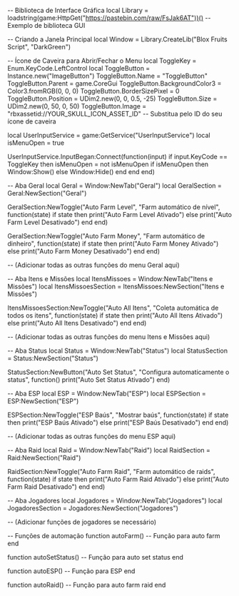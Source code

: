 -- Biblioteca de Interface Gráfica
local Library = loadstring(game:HttpGet("https://pastebin.com/raw/FsJak6AT"))() -- Exemplo de biblioteca GUI

-- Criando a Janela Principal
local Window = Library.CreateLib("Blox Fruits Script", "DarkGreen")

-- Ícone de Caveira para Abrir/Fechar o Menu
local ToggleKey = Enum.KeyCode.LeftControl
local ToggleButton = Instance.new("ImageButton")
ToggleButton.Name = "ToggleButton"
ToggleButton.Parent = game.CoreGui
ToggleButton.BackgroundColor3 = Color3.fromRGB(0, 0, 0)
ToggleButton.BorderSizePixel = 0
ToggleButton.Position = UDim2.new(0, 0, 0.5, -25)
ToggleButton.Size = UDim2.new(0, 50, 0, 50)
ToggleButton.Image = "rbxassetid://YOUR_SKULL_ICON_ASSET_ID" -- Substitua pelo ID do seu ícone de caveira

local UserInputService = game:GetService("UserInputService")
local isMenuOpen = true

UserInputService.InputBegan:Connect(function(input)
    if input.KeyCode == ToggleKey then
        isMenuOpen = not isMenuOpen
        if isMenuOpen then
            Window:Show()
        else
            Window:Hide()
        end
    end
end)

-- Aba Geral
local Geral = Window:NewTab("Geral")
local GeralSection = Geral:NewSection("Geral")

GeralSection:NewToggle("Auto Farm Level", "Farm automático de nível", function(state)
    if state then
        print("Auto Farm Level Ativado")
    else
        print("Auto Farm Level Desativado")
    end
end)

GeralSection:NewToggle("Auto Farm Money", "Farm automático de dinheiro", function(state)
    if state then
        print("Auto Farm Money Ativado")
    else
        print("Auto Farm Money Desativado")
    end
end)

-- (Adicionar todas as outras funções do menu Geral aqui)

-- Aba Itens e Missões
local ItensMissoes = Window:NewTab("Itens e Missões")
local ItensMissoesSection = ItensMissoes:NewSection("Itens e Missões")

ItensMissoesSection:NewToggle("Auto All Itens", "Coleta automática de todos os itens", function(state)
    if state then
        print("Auto All Itens Ativado")
    else
        print("Auto All Itens Desativado")
    end
end)

-- (Adicionar todas as outras funções do menu Itens e Missões aqui)

-- Aba Status
local Status = Window:NewTab("Status")
local StatusSection = Status:NewSection("Status")

StatusSection:NewButton("Auto Set Status", "Configura automaticamente o status", function()
    print("Auto Set Status Ativado")
end)

-- Aba ESP
local ESP = Window:NewTab("ESP")
local ESPSection = ESP:NewSection("ESP")

ESPSection:NewToggle("ESP Baús", "Mostrar baús", function(state)
    if state then
        print("ESP Baús Ativado")
    else
        print("ESP Baús Desativado")
    end
end)

-- (Adicionar todas as outras funções do menu ESP aqui)

-- Aba Raid
local Raid = Window:NewTab("Raid")
local RaidSection = Raid:NewSection("Raid")

RaidSection:NewToggle("Auto Farm Raid", "Farm automático de raids", function(state)
    if state then
        print("Auto Farm Raid Ativado")
    else
        print("Auto Farm Raid Desativado")
    end
end)

-- Aba Jogadores
local Jogadores = Window:NewTab("Jogadores")
local JogadoresSection = Jogadores:NewSection("Jogadores")

-- (Adicionar funções de jogadores se necessário)

-- Funções de automação
function autoFarm()
    -- Função para auto farm
end

function autoSetStatus()
    -- Função para auto set status
end

function autoESP()
    -- Função para ESP
end

function autoRaid()
    -- Função para auto farm raid
end
